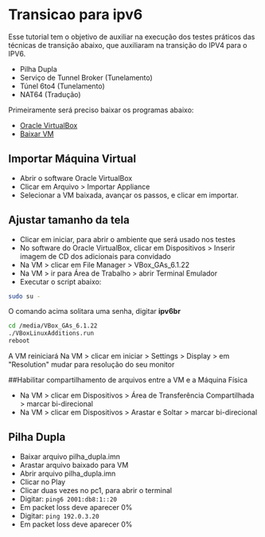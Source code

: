 # Transicao para ipv6
Esse tutorial tem o objetivo de auxiliar na execução dos testes práticos das técnicas de transição abaixo, que auxiliaram na transição do IPV4 para o IPV6.
- Pilha Dupla
- Serviço de Tunnel Broker (Tunelamento)
- Túnel 6to4 (Tunelamento)
- NAT64 (Tradução)

Primeiramente será preciso baixar os programas abaixo:
- [Oracle VirtualBox](https://download.virtualbox.org/virtualbox/6.1.22/VirtualBox-6.1.22-144080-Win.exe)
- [Baixar VM](https://ipv6.br/downloads/CursoIPv6br-CORE4.6-20150318.ova)

## Importar Máquina Virtual
- Abrir o software Oracle VirtualBox
- Clicar em Arquivo > Importar Appliance
- Selecionar a VM baixada, avançar os passos, e clicar em importar.

## Ajustar tamanho da tela
- Clicar em iniciar, para abrir o ambiente que será usado nos testes
- No software do Oracle VirtualBox, clicar em Dispositivos > Inserir imagem de CD dos adicionais para convidado
- Na VM > clicar em File Manager > VBox_GAs_6.1.22
- Na VM > ir para Área de Trabalho > abrir Terminal Emulador
- Executar o script abaixo:
```bash
sudo su -
```
O comando acima solitara uma senha, digitar **ipv6br**
```bash
cd /media/VBox_GAs_6.1.22
./VBoxLinuxAdditions.run
reboot
```
A VM reiniciará
Na VM > clicar em iniciar > Settings > Display > em "Resolution" mudar para resolução do seu monitor

##Habilitar compartilhamento de arquivos entre a VM e a Máquina Física
- Na VM > clicar em Dispositivos > Área de Transferência Compartilhada > marcar bi-direcional
- Na VM > clicar em Dispositivos > Arastar e Soltar > marcar bi-direcional

## Pilha Dupla
- Baixar arquivo pilha_dupla.imn
- Arastar arquivo baixado para VM
- Abrir arquivo pilha_dupla.imn
- Clicar no Play
- Clicar duas vezes no pc1, para abrir o terminal
- Digitar: ```ping6 2001:db8:1::20```
- Em packet loss deve aparecer 0%
- Digitar: ```ping 192.0.3.20```
- Em packet loss deve aparecer 0%
